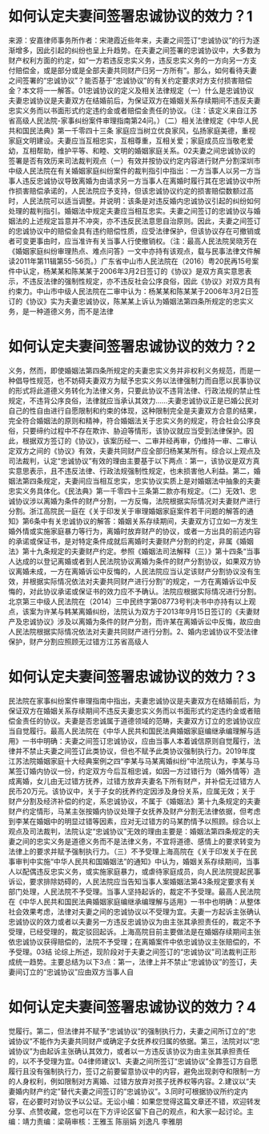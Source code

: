# 如何认定夫妻间签署忠诚协议的效力？1

来源：安嘉律师事务所作者：宋滟霞近些年来，夫妻之间签订“忠诚协议”的行为逐渐增多，因此引起的纠纷也呈上升趋势。在夫妻之间签署的忠诚协议中，大多数为财产权利方面的约定，如“一方若违反忠实义务，违反忠实义务的一方向另一方支付赔偿金，或是部分或是全部夫妻共同财产归另一方所有”。那么，如何看待夫妻之间签署的“忠诚协议”？能否基于“忠诚协议”的有关约定要求对方支付损害赔偿金？本文将一一解答。01忠诚协议的定义及相关法律规定（一）什么是忠诚协议夫妻忠诚协议是夫妻双方在结婚前后，为保证双方在婚姻关系存续期间不违反夫妻忠实义务而以书面形式约定违约金或者赔偿金责任的协议。（注：该定义来自江苏省高级人民法院-家事纠纷案件审理指南第24问。）（二）相关法律规定《中华人民共和国民法典》第一千零四十三条 家庭应当树立优良家风，弘扬家庭美德，重视家庭文明建设。夫妻应当互相忠实，互相尊重，互相关爱；家庭成员应当敬老爱幼，互相帮助，维护平等、和睦、文明的婚姻家庭关系。02夫妻之间忠诚协议的签署是否有效历来司法裁判观点（一）有效并按协议约定内容进行财产分割深圳市中级人民法院在有关婚姻家庭纠纷案件的裁判指引中指出：一方当事人以另一方当事人违反忠诚协议导致离婚为由请求另一方当事人在离婚时履行其在忠诚协议中所作损害赔偿承诺的，人民法院应予支持，但该忠诚协议约定的损害赔偿数额过高时，人民法院可以适当调整。并说明：该条是对违反婚内忠诚协议引起的纠纷如何处理的裁判指引。婚姻法中规定夫妻应当相互忠实。夫妻之间签订的忠诚协议与婚姻法的上述规定旨意并不冲突，亦不违反民法意思自治原则。因此，夫妻之间签订的忠诚协议中的赔偿金具有违约赔偿性质，应受法律保护，但该协议存在可撤销或者可变更事由时，应当准许有关当事人行使撤销权。（注：最高人民法院吴晓芳在《婚姻家庭纠纷审理热点、难点问答》一文中亦持有该观点，载与民事法律文件解读2011年第11辑第55-56页。）广东省中山市人民法院在（2016）粤20民再15号案件中认定，杨某某和陈某某于2006年3月2日签订的《协议》是双方真实意思表示，不违反法律的强制性规定，亦不违反社会公序良俗，因此《协议》对双方具有约束力。中山市中级人民法院在二审中认为：杨某某和陈某某于2006年3月2日签订的《协议》实为夫妻忠诚协议，陈某某上诉认为婚姻法第四条所规定的忠实义务，是一种道德义务，而不是法律

# 如何认定夫妻间签署忠诚协议的效力？2

义务，然而，即使婚姻法第四条所规定的夫妻忠实义务并非权利义务规范，而是一种倡导性规范，也不妨碍夫妻双方为赋予忠实义务以法律强制力而自愿以民事协议的形式将此道德义务转化为法律义务，只要此协议不违背法律、行政法规的禁止性规定，不违背公序良俗，法律就应当承认其效力……夫妻忠诚协议正是已婚公民对自己的性自由进行自愿限制和约束的体现，这种限制完全是夫妻双方合意的结果，完全符合婚姻法的原则和精神，符合婚姻法关于忠实义务的规定，符合社会公序良俗，只要缔约过程中不存在欺诈、胁迫等情形，该协议就应当受到法律保护。因此，根据双方签订的《协议》，该案历经一、二审并经再审，仍维持一审、二审认定双方之间的《协议》有效，夫妻共同财产应全部归杨某某所有。综合以上观点及司法裁判，认定“忠诚协议”有效的理由主要基于以下两点：第一，该协议是双方真实意思表示，且不违反法律、行政法规强制性规定，也未损害他人利益。第二，婚姻法第四条规定，夫妻间应当相互忠实，忠实协议实质上是对婚姻法中抽象的夫妻忠实义务具体化。《民法典》第一千零四十三条第二款亦有规定。（二）无效1、忠诚协议涉以离婚为条件的财产分割，一方反悔，法院根据实际情况对夫妻财产进行分割。浙江高院民一庭在《关于印发关于审理婚姻家庭案件若干问题的解答的通知》第6条中有关忠诚协议的解答：婚姻关系存续期间，夫妻双方订立如一方发生婚外情或实施家庭暴力等行为，离婚时放弃财产的协议，或者一方出具的前述内容的承诺或保证书，是对特定条件成就后离婚时夫妻财产分割的约定，非属《婚姻法》第十九条规定的夫妻财产约定。参照《婚姻法司法解释（三）》第十四条“当事人达成的以登记离婚或者到人民法院协议离婚为条件的财产分割协议，如果双方协议离婚未成，一方在离婚诉讼中反悔的，人民法院应当认定该财产分割协议没有生效，并根据实际情况依法对夫妻共同财产进行分割”的规定，一方在离婚诉讼中反悔的，对此协议承诺或保证书的效力应不予确认。法院应根据实际情况进行分割。北京第三中级人民法院在（2014）三中民终字第08773号判决书中亦持有以上观点，该案为许某与韩某离婚纠纷，法院认为双方于2013年9月15日签订的《夫妻财产及忠诚协议》涉及以离婚为条件的财产分割，而许某在离婚诉讼中反悔，故应由人民法院根据实际情况依法对夫妻共同财产进行分割。2、婚内忠诚协议不受法律保护，财产分割应照顾无过错方江苏省高级人

# 如何认定夫妻间签署忠诚协议的效力？3

民法院在家事纠纷案件审理指南中指出，夫妻忠诚协议是夫妻双方在结婚前后，为保证双方在婚姻关系存续期间不违反夫妻忠实义务而以书面形式约定违约金或者赔偿金责任的协议。夫妻是否忠诚属于道德领域的范畴，夫妻双方订立的忠诚协议应当自觉履行。最高人民法院在《中华人民共和国民法典婚姻家庭编继承编理解与适用》一书中明确：夫妻之间签订忠诚协议，应由当事人本着诚信原则自觉履行，法律并不禁止夫妻之间签订此类协议，但也不赋予此类协议强制执行力。2019年度江苏法院婚姻家庭十大经典案例之四“李某与马某离婚纠纷”中法院认为，李某与马某签订婚内协议一份，约定双方今后互相忠诚，如因一方过错行为（婚外情等）造成离婚，女儿由无过错方抚养，过错方放弃夫妻名下所有财产，并补偿无过错方人民币20万元。该协议中，关于子女的抚养约定因涉及身份关系，应属无效；关于财产分割及经济补偿的约定，系忠诚协议，不属于《婚姻法》第十九条规定的夫妻财产约定情形，马某主张按婚内协议处理子女抚养及财产分割无法律依据，但考虑到李某在婚姻中的明显过错等因素，应对无过错方的马某酌情予以照顾。综合以上观点及司法裁判，法院认定“忠诚协议”无效的理由主要是：婚姻法第四条规定的夫妻之间的忠实义务是道德义务而不是法律义务，不宜将道德、感情上的要求转变为法律上的要求并赋予强制执行力。（三）不予受理上海高院在《关于印发关于在民事审判中实施“中华人民共和国婚姻法”的通知》中认为，婚姻关系存续期间，当事人以配偶违反忠实义务，或实施家庭暴力，或虐待家庭成员，向人民法院提起民事诉讼，要求排除妨碍的，人民法院应当告知当事人案婚姻法第43条规定要求有关部门处理，人民法院不予受理。当事人坚持起诉的，裁定不予受理。最高人民法院在《中华人民共和国民法典婚姻家庭编继承编理解与适用》一书中也明确：从整体社会效果考虑，法律对夫妻之间的忠诚协议以不受理为宜。夫妻一方起诉主张确认忠诚协议的效力或者以夫妻另一方违反忠诚协议为由主张其承担责任的，裁定不予受理，已经受理的，裁定驳回起诉。上海高院目前主要做法是在婚姻存续期间主张依忠诚协议获得赔偿的，法院不予受理；在离婚案件中依忠诚协议主张赔偿的，不予受理。03结 论综上所述，现阶段对于夫妻之间签订的“忠诚协议”司法裁判正形成统一趋势。主要总结为以下3点：第一，法律上并不禁止“忠诚协议”的签订，夫妻间订立的“忠诚协议”应由双方当事人自

# 如何认定夫妻间签署忠诚协议的效力？4

觉履行。第二，但法律并不赋予“忠诚协议”的强制执行力，夫妻之间所订立的“忠诚协议”不能作为夫妻共同财产或确定子女抚养权归属的依据。第三，法院对以“忠诚协议”为由起诉主张确认其效力，或者以一方违反该协议为由主张其承担责任的，以不予受理为宜。04律师建议1、夫妻之间所签订“忠诚协议”全靠签订方自愿履行且没有强制执行力，签订之前要留意协议中的内容，避免出现剥夺和限制一方的人身权利，例如限制对方离婚、过错方放弃对孩子抚养权等内容。2.建议以“夫妻婚内财产约定”替代夫妻之间签订的“忠诚协议”。3.同时可根据协议所约定内容，在必要时对协议予以公证。无讼小编：如果您觉得这篇文章还不错，欢迎转发分享、点赞收藏，您也可以在下方评论区留下自己的观点，和大家一起讨论。主编：靖力责编：梁萌审核：王雅玉 陈丽娟 刘逸凡 李雅朋

